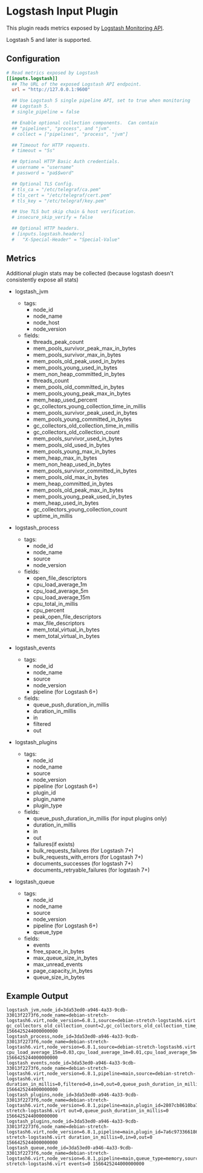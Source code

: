 # Logstash Input Plugin

This plugin reads metrics exposed by
[Logstash Monitoring API](https://www.elastic.co/guide/en/logstash/current/monitoring-logstash.html).

Logstash 5 and later is supported.

## Configuration

```toml @sample.conf
# Read metrics exposed by Logstash
[[inputs.logstash]]
  ## The URL of the exposed Logstash API endpoint.
  url = "http://127.0.0.1:9600"

  ## Use Logstash 5 single pipeline API, set to true when monitoring
  ## Logstash 5.
  # single_pipeline = false

  ## Enable optional collection components.  Can contain
  ## "pipelines", "process", and "jvm".
  # collect = ["pipelines", "process", "jvm"]

  ## Timeout for HTTP requests.
  # timeout = "5s"

  ## Optional HTTP Basic Auth credentials.
  # username = "username"
  # password = "pa$$word"

  ## Optional TLS Config.
  # tls_ca = "/etc/telegraf/ca.pem"
  # tls_cert = "/etc/telegraf/cert.pem"
  # tls_key = "/etc/telegraf/key.pem"

  ## Use TLS but skip chain & host verification.
  # insecure_skip_verify = false

  ## Optional HTTP headers.
  # [inputs.logstash.headers]
  #   "X-Special-Header" = "Special-Value"
```

## Metrics

Additional plugin stats may be collected (because logstash doesn't consistently expose all stats)

- logstash_jvm
  - tags:
    - node_id
    - node_name
    - node_host
    - node_version
  - fields:
    - threads_peak_count
    - mem_pools_survivor_peak_max_in_bytes
    - mem_pools_survivor_max_in_bytes
    - mem_pools_old_peak_used_in_bytes
    - mem_pools_young_used_in_bytes
    - mem_non_heap_committed_in_bytes
    - threads_count
    - mem_pools_old_committed_in_bytes
    - mem_pools_young_peak_max_in_bytes
    - mem_heap_used_percent
    - gc_collectors_young_collection_time_in_millis
    - mem_pools_survivor_peak_used_in_bytes
    - mem_pools_young_committed_in_bytes
    - gc_collectors_old_collection_time_in_millis
    - gc_collectors_old_collection_count
    - mem_pools_survivor_used_in_bytes
    - mem_pools_old_used_in_bytes
    - mem_pools_young_max_in_bytes
    - mem_heap_max_in_bytes
    - mem_non_heap_used_in_bytes
    - mem_pools_survivor_committed_in_bytes
    - mem_pools_old_max_in_bytes
    - mem_heap_committed_in_bytes
    - mem_pools_old_peak_max_in_bytes
    - mem_pools_young_peak_used_in_bytes
    - mem_heap_used_in_bytes
    - gc_collectors_young_collection_count
    - uptime_in_millis

- logstash_process
  - tags:
    - node_id
    - node_name
    - source
    - node_version
  - fields:
    - open_file_descriptors
    - cpu_load_average_1m
    - cpu_load_average_5m
    - cpu_load_average_15m
    - cpu_total_in_millis
    - cpu_percent
    - peak_open_file_descriptors
    - max_file_descriptors
    - mem_total_virtual_in_bytes
    - mem_total_virtual_in_bytes

- logstash_events
  - tags:
    - node_id
    - node_name
    - source
    - node_version
    - pipeline (for Logstash 6+)
  - fields:
    - queue_push_duration_in_millis
    - duration_in_millis
    - in
    - filtered
    - out

- logstash_plugins
  - tags:
    - node_id
    - node_name
    - source
    - node_version
    - pipeline (for Logstash 6+)
    - plugin_id
    - plugin_name
    - plugin_type
  - fields:
    - queue_push_duration_in_millis (for input plugins only)
    - duration_in_millis
    - in
    - out
    - failures(if exists)
    - bulk_requests_failures (for Logstash 7+)
    - bulk_requests_with_errors (for Logstash 7+)
    - documents_successes (for logstash 7+)
    - documents_retryable_failures (for logstash 7+)

- logstash_queue
  - tags:
    - node_id
    - node_name
    - source
    - node_version
    - pipeline (for Logstash 6+)
    - queue_type
  - fields:
    - events
    - free_space_in_bytes
    - max_queue_size_in_bytes
    - max_unread_events
    - page_capacity_in_bytes
    - queue_size_in_bytes

## Example Output

```shell
logstash_jvm,node_id=3da53ed0-a946-4a33-9cdb-33013f2273f6,node_name=debian-stretch-logstash6.virt,node_version=6.8.1,source=debian-stretch-logstash6.virt gc_collectors_old_collection_count=2,gc_collectors_old_collection_time_in_millis=100,gc_collectors_young_collection_count=26,gc_collectors_young_collection_time_in_millis=1028,mem_heap_committed_in_bytes=1056309248,mem_heap_max_in_bytes=1056309248,mem_heap_used_in_bytes=207216328,mem_heap_used_percent=19,mem_non_heap_committed_in_bytes=160878592,mem_non_heap_used_in_bytes=140838184,mem_pools_old_committed_in_bytes=899284992,mem_pools_old_max_in_bytes=899284992,mem_pools_old_peak_max_in_bytes=899284992,mem_pools_old_peak_used_in_bytes=189468088,mem_pools_old_used_in_bytes=189468088,mem_pools_survivor_committed_in_bytes=17432576,mem_pools_survivor_max_in_bytes=17432576,mem_pools_survivor_peak_max_in_bytes=17432576,mem_pools_survivor_peak_used_in_bytes=17432576,mem_pools_survivor_used_in_bytes=12572640,mem_pools_young_committed_in_bytes=139591680,mem_pools_young_max_in_bytes=139591680,mem_pools_young_peak_max_in_bytes=139591680,mem_pools_young_peak_used_in_bytes=139591680,mem_pools_young_used_in_bytes=5175600,threads_count=20,threads_peak_count=24,uptime_in_millis=739089 1566425244000000000
logstash_process,node_id=3da53ed0-a946-4a33-9cdb-33013f2273f6,node_name=debian-stretch-logstash6.virt,node_version=6.8.1,source=debian-stretch-logstash6.virt cpu_load_average_15m=0.03,cpu_load_average_1m=0.01,cpu_load_average_5m=0.04,cpu_percent=0,cpu_total_in_millis=83230,max_file_descriptors=16384,mem_total_virtual_in_bytes=3689132032,open_file_descriptors=118,peak_open_file_descriptors=118 1566425244000000000
logstash_events,node_id=3da53ed0-a946-4a33-9cdb-33013f2273f6,node_name=debian-stretch-logstash6.virt,node_version=6.8.1,pipeline=main,source=debian-stretch-logstash6.virt duration_in_millis=0,filtered=0,in=0,out=0,queue_push_duration_in_millis=0 1566425244000000000
logstash_plugins,node_id=3da53ed0-a946-4a33-9cdb-33013f2273f6,node_name=debian-stretch-logstash6.virt,node_version=6.8.1,pipeline=main,plugin_id=2807cb8610ba7854efa9159814fcf44c3dda762b43bd088403b30d42c88e69ab,plugin_name=beats,plugin_type=input,source=debian-stretch-logstash6.virt out=0,queue_push_duration_in_millis=0 1566425244000000000
logstash_plugins,node_id=3da53ed0-a946-4a33-9cdb-33013f2273f6,node_name=debian-stretch-logstash6.virt,node_version=6.8.1,pipeline=main,plugin_id=7a6c973366186a695727c73935634a00bccd52fceedf30d0746983fce572d50c,plugin_name=file,plugin_type=output,source=debian-stretch-logstash6.virt duration_in_millis=0,in=0,out=0 1566425244000000000
logstash_queue,node_id=3da53ed0-a946-4a33-9cdb-33013f2273f6,node_name=debian-stretch-logstash6.virt,node_version=6.8.1,pipeline=main,queue_type=memory,source=debian-stretch-logstash6.virt events=0 1566425244000000000
```
